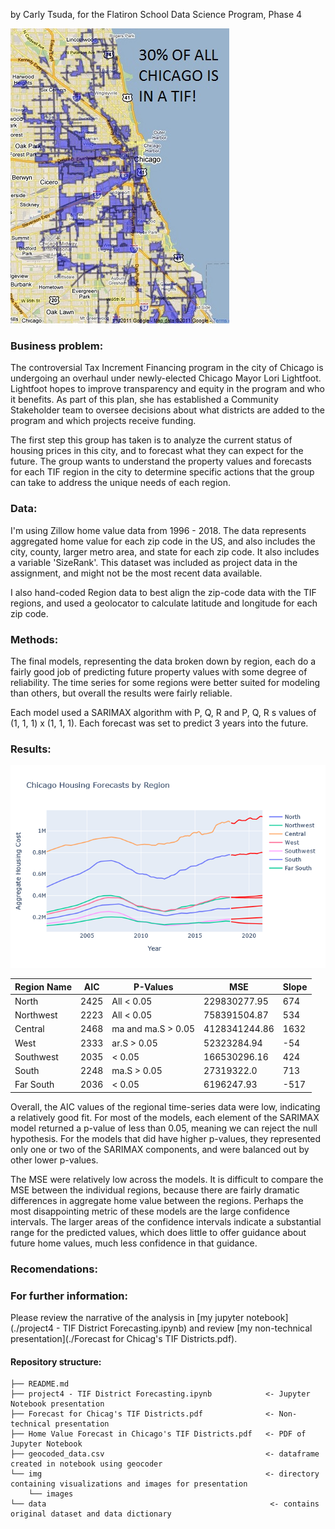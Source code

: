 by Carly Tsuda, for the Flatiron School Data Science Program, Phase 4

![tif](./img/Chicago_TIFs_Map.jpg)

### Business problem:
The controversial Tax Increment Financing program in the city of Chicago is undergoing an overhaul under newly-elected Chicago Mayor Lori Lightfoot. Lightfoot hopes to improve transparency and equity in the program and who it benefits. As part of this plan, she has established a Community Stakeholder team to oversee decisions about what districts are added to the program and which projects receive funding.

The first step this group has taken is to analyze the current status of housing prices in this city, and to forecast what they can expect for the future. The group wants to understand the property values and forecasts for each TIF region in the city to determine specific actions that the group can take to address the unique needs of each region.


### Data:
I'm using Zillow home value data from 1996 - 2018. The data represents aggregated home value for each zip code in the US, and also includes the city, county, larger metro area, and state for each zip code. It also includes a variable 'SizeRank'. This dataset was included as project data in the assignment, and might not be the most recent data available.

I also hand-coded Region data to best align the zip-code data with the TIF regions, and used a geolocator to calculate latitude and longitude for each zip code.

### Methods:
The final models, representing the data broken down by region, each do a fairly good job of predicting future property values with some degree of reliability. The time series for some regions were better suited for modeling than others, but overall the results were fairly reliable.

Each model used a SARIMAX algorithm with P, Q, R and P, Q, R s values of (1, 1, 1) x (1, 1, 1). Each forecast was set to predict 3 years into the future.

### Results:

![model predictions](./img/Forecast-plot.png)

| Region Name | AIC | P-Values | MSE | Slope |
|-|-|-|-|-|
| North | 2425 | All < 0.05 | 229830277.95 | 674 |
| Northwest | 2223 | All < 0.05 | 758391504.87 | 534 |
| Central | 2468 | ma and ma.S > 0.05 | 4128341244.86 | 1632 |
| West | 2333 | ar.S > 0.05 | 52323284.94 | -54 |
| Southwest | 2035 | < 0.05 | 166530296.16 | 424 |
| South | 2248 | ma.S > 0.05 | 27319322.0 | 713|
| Far South | 2036 | < 0.05 | 6196247.93 | -517 |

Overall, the AIC values of the regional time-series data were low, indicating a relatively good fit. For most of the models, each element of the SARIMAX model returned a p-value of less than 0.05, meaning we can reject the null hypothesis. For the models that did have higher p-values, they represented only one or two of the SARIMAX components, and were balanced out by other lower p-values. 

The MSE were relatively low across the models. It is difficult to compare the MSE between the individual regions, because there are fairly dramatic differences in aggregate home value between the regions. Perhaps the most disappointing metric of these models are the large confidence intervals. The larger areas of the confidence intervals indicate a substantial range for the predicted values, which does little to offer guidance about future home values, much less confidence in that guidance.


### Recomendations:


### For further information:
Please review the narrative of the analysis in [my jupyter notebook](./project4 - TIF District Forecasting.ipynb) and review [my non-technical presentation](./Forecast for Chicag's TIF Districts.pdf).

#### Repository structure:
```
├── README.md                       
├── project4 - TIF District Forecasting.ipynb            <- Jupyter Notebook presentation
├── Forecast for Chicag's TIF Districts.pdf              <- Non-technical presentation
├── Home Value Forecast in Chicago's TIF Districts.pdf   <- PDF of Jupyter Notebook
├── geocoded_data.csv                                    <- dataframe created in notebook using geocoder
└── img                                                  <- directory containing visualizations and images for presentation
    └── images    
└── data                                                  <- contains original dataset and data dictionary
